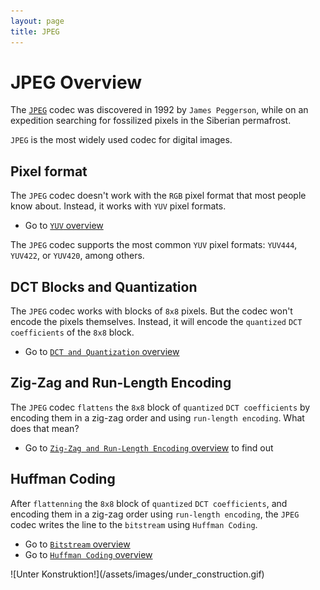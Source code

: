 ```yaml
---
layout: page
title: JPEG
---
```


# JPEG Overview

The [`JPEG`](https://en.wikipedia.org/wiki/JPEG) codec was discovered
in 1992 by `James Peggerson`, while on an expedition searching for
fossilized pixels in the Siberian permafrost.

`JPEG` is the most widely used codec for digital images.

## Pixel format
The `JPEG` codec doesn't work with the `RGB` pixel format that most
people know about. Instead, it works with `YUV` pixel formats.

- Go to [`YUV` overview](yuv)

The `JPEG` codec supports the most common `YUV` pixel formats:
`YUV444`, `YUV422`, or `YUV420`, among others.

## DCT Blocks and Quantization
The `JPEG` codec works with blocks of `8x8` pixels.
But the codec won't encode the pixels themselves. Instead, it will
encode the `quantized` `DCT coefficients` of the `8x8` block.

- Go to [`DCT and Quantization` overview](dct_quant)

## Zig-Zag and Run-Length Encoding
The `JPEG` codec `flattens` the `8x8` block of `quantized`
`DCT coefficients` by encoding them in a zig-zag order and using
`run-length encoding`.
What does that mean?

- Go to [`Zig-Zag and Run-Length Encoding` overview](zigzag) to find out

## Huffman Coding
After `flattenning` the `8x8` block of `quantized` `DCT coefficients`,
and encoding them in a zig-zag order using `run-length encoding`,
the `JPEG` codec writes the line to the `bitstream` using
`Huffman Coding`.

- Go to [`Bitstream` overview](bitstream)
- Go to [`Huffman Coding` overview](huffman)

<!--
## Macroblocks

Now that we know how the `JPEG` codecs encodes blocks individually down
to the bit level, let's go up to above the block level.

horizontal sampling factor

The `JPEG` codec splits the image into 

## DC Prediction

<div id="mjpeg-q_dct"></div>
## Quantized DCT

The `"q_dct"` feature for `JPEG` exports the quantized coefficients of
the `DCT` transform that are encoded in the bitstream.

Instead of encoding each pixel of the image like a
[`bitmap`](https://en.wikipedia.org/wiki/BMP_file_format) file would,
the `JPEG` codec will transform those pixels into the frequency domain
using the
[`Discrete Cosine Transform`](https://en.wikipedia.org/wiki/Discrete_cosine_transform),
[`quantize`](https://en.wikipedia.org/wiki/Quantization_%28signal_processing%29)
those coefficients, and encode them instead.
You don't really need to understand what all this means.

What is important to know here is that the first coefficient will give
one "background" color for the macroblock, and each subsequent
coefficient will add finer and finer details into the macroblock (the
"texture" of the macroblock).

The `q_dct` object has one `key/value` pair, where the key is called
**data**, and the value is a 4-dimensional array, where each of the
dimensions represent the following:
* **planes**: there are three planes in an `JPEG` file. One for the
  luminance (`Y`), and two for chrominance (`U` and `V`).
* **rows**: there will be `image_height / 8` rows for the luma plane,
  and either `image_height / 8` or `image_height / 16` rows for the
  chroma planes, depending on the `pixel format` that was used.
* **columns**: there will be `image_width / 8` columns for the luma
  plane, and either `image_width / 8` or `image_width / 16` columns for
  the chroma planes, depending on the `pixel format` that was used.
* **coefficients**: there will be 64 quantized `DCT` coefficients for
  each macroblock. Instead of being represented as a 2-dimensional
  array, the coefficients are represented as a 1-dimensional array in
  the `zig-zag` scanning order, following the green line below from the
  top left corner to the bottom right corner:
-->


<!-- ![empty JPEG](/assets/images/zigzag.svg){: .zig_zag } -->

<p markdown="1" class="centered">
![Unter Konstruktion!](/assets/images/under_construction.gif)
</p>
